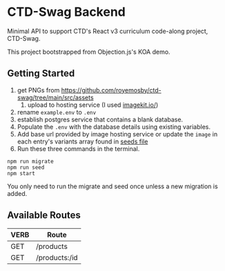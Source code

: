# CTD-Swag Backend

Minimal API to support CTD's React v3 curriculum code-along project, CTD-Swag.

This project bootstrapped from Objection.js's KOA demo.

## Getting Started

1. get PNGs from <https://github.com/royemosby/ctd-swag/tree/main/src/assets>
   1. upload to hosting service (I used [imagekit.io/](https://imagekit.io/))
2. rename `example.env` to `.env`
3. establish postgres service that contains a blank database.
4. Populate the `.env` with the database details using existing variables.
5. Add base url provided by image hosting service or update the `image` in each entry's variants array found in [seeds file](/knex/seeds/initial_products.js)
6. Run these three commands in the terminal.

```terminal
npm run migrate
npm run seed
npm start
```

You only need to run the migrate and seed once unless a new migration is added.

## Available Routes

|VERB|Route|
|-----|-----------------|
|GET  |/products        |
|GET  |/products:/id    |
